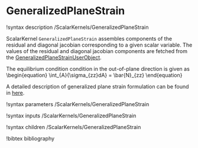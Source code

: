 # GeneralizedPlaneStrain

!syntax description /ScalarKernels/GeneralizedPlaneStrain

ScalarKernel `GeneralizedPlaneStrain` assembles components of the residual and diagonal jacobian corresponding to a given scalar variable. The values of the residual and diagonal jacobian components are fetched from the [GeneralizedPlaneStrainUserObject](/GeneralizedPlaneStrainUserObject.md).

The equilibrium condition condition in the out-of-plane direction is given as
\begin{equation}
	\int_{A}{\sigma_{zz}dA} = \bar{N}_{zz}
\end{equation}

A detailed description of generalized plane strain formulation can be found in [here](tensor_mechanics/generalized_plane_strain.md).

!syntax parameters /ScalarKernels/GeneralizedPlaneStrain

!syntax inputs /ScalarKernels/GeneralizedPlaneStrain

!syntax children /ScalarKernels/GeneralizedPlaneStrain

!bibtex bibliography
